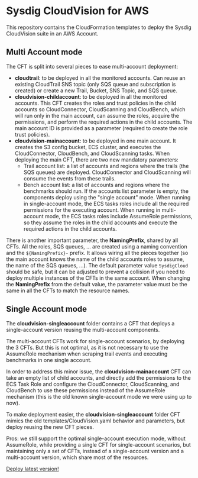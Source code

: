 # Sysdig CloudVision for AWS

This repository contains the CloudFormation templates to deploy the Sysdig
CloudVision suite in an AWS Account.

## Multi Account mode
The CFT is split into several pieces to ease multi-account deployment:

* **cloudtrail**: to be deployed in all the monitored accounts. Can reuse an existing CloudTrail SNS topic (only SQS queue and subscription is created) or create a new Trail, Bucket, SNS Topic, and SQS queue.
* **cloudvision-childaccount**: to be deployed in all the monitored accounts. This CFT creates the roles and trust policies in the child accounts so CloudConnector, CloudScanning and CloudBench, which will run only in the main account, can assume the roles, acquire the permissions, and perform the required actions in the child accounts. The main account ID is provided as a parameter (required to create the role trust policies).
* **cloudvision-mainaccount**: to be deployed in one main account. It creates the S3 config bucket, ECS cluster, and executes the CloudConnector, CloudBench, and CloudScanning tasks.
When deploying the main CFT, there are two new mandatory parameters:
  * Trail account list: a list of accounts and regions where the trails (the SQS queues) are deployed. CloudConnector and CloudScanning will consume the events from these trails.
  * Bench account list: a list of accounts and regions where the benchmarks should run.
If the accounts list parameter is empty, the components deploy using the "single account" mode. When running in single-account mode, the ECS tasks roles include all the required permissions for the executing account. When running in multi-account mode, the ECS tasks roles include AssumeRole permissions, so they assume the roles in the child accounts and execute the required actions in the child accounts.

There is another important parameter, the **NamingPrefix**, shared by all CFTs. All the roles, SQS queues, ... are created using a naming convention and the `${NamingPrefix}-` prefix. It allows wiring all the pieces together (so the main account knows the name of the child accounts roles to assume, the name of the SQS queues, ...). The default parameter value `SysdigCloud` should be safe, but it can be adjusted to prevent a collision if you need to deploy multiple instances of the CFTs in the same account. When changing the **NamingPrefix** from the default value, the parameter value must be the same in all the CFTs to match the resource names.

## Single Account mode
The **cloudvision-singleaccount** folder contains a CFT that deploys a single-account version reusing the multi-account components.

The multi-account CFTs work for single-account scenarios, by deploying the 3 CFTs. But this is not optimal, as it is not necessary to use the AssumeRole mechanism when scraping trail events and executing benchmarks in one single account.

In order to address this minor issue, the **cloudvision-mainaccount** CFT can take an empty list of child accounts, and directly add the permissions to the ECS Task Role and configure the CloudConnector, CloudScanning, and CloudBench to use these permissions instead of the AssumeRole mechanism (this is the old known single-account mode we were using up to now).

To make deployment easier, the **cloudvision-singleaccount** folder CFT mimics the old templates/CloudVision.yaml behavior and parameters, but deploy reusing the new CFT pieces.

Pros: we still support the optimal single-account execution mode, without AssumeRole, while providing a single CFT for single-account scenarios, but maintaining only a set of CFTs, instead of a single-account version and a multi-account version, which share most of the resources.


[Deploy latest version!](https://console.aws.amazon.com/cloudformation/home#/stacks/quickCreate?stackName=Sysdig-CloudVision&templateURL=https://cf-templates-cloudvision-ci.s3-eu-west-1.amazonaws.com/master/entry-point.yaml)
